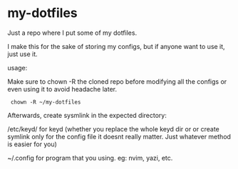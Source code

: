 # my-dotfiles

Just a repo where I put some of my dotfiles.

I make this for the sake of storing my configs, but if anyone want to use it, just use it.

usage:

Make sure to chown -R the cloned repo before modifying all the configs or even using it to avoid headache later.

```
 chown -R ~/my-dotfiles
```

Afterwards, create sysmlink in the expected directory:

/etc/keyd/ for keyd (whether you replace the whole keyd dir or or create symlink only for the config file it doesnt really matter. Just whatever method is easier for you)

~/.config for program that you using. eg: nvim, yazi, etc.
